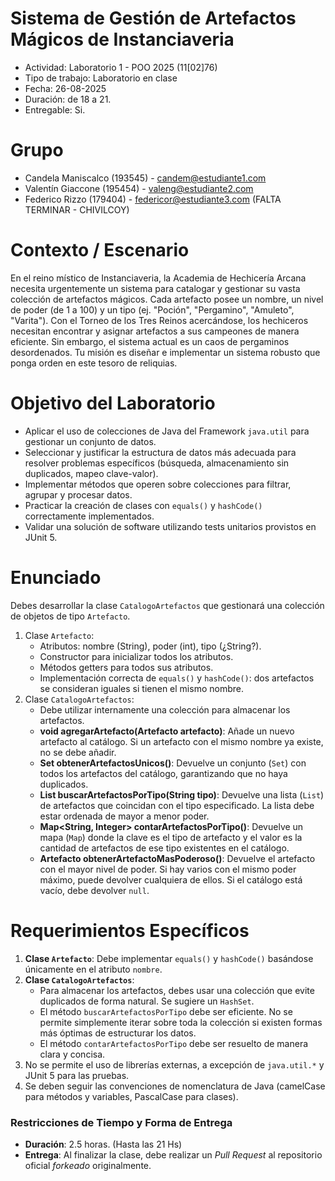 # Sistema de Gestión de Artefactos Mágicos de Instanciaveria

* Actividad: Laboratorio 1 - POO 2025 (11[02]76)
* Tipo de trabajo: Laboratorio en clase
* Fecha: 26-08-2025
* Duración: de 18 a 21.
* Entregable: Si.

# Grupo

- Candela Maniscalco (193545) - candem@estudiante1.com
- Valentín Giaccone (195454) - valeng@estudiante2.com
- Federico Rizzo (179404) - federicor@estudiante3.com
  (FALTA TERMINAR - CHIVILCOY)
# Contexto / Escenario

En el reino místico de Instanciaveria, la Academia de Hechicería Arcana necesita urgentemente un sistema para catalogar
y gestionar su vasta colección de artefactos mágicos. Cada artefacto posee un nombre, un nivel de poder (de 1 a 100) y 
un tipo (ej. "Poción", "Pergamino", "Amuleto", "Varita"). Con el Torneo de los Tres Reinos acercándose, los hechiceros 
necesitan encontrar y asignar artefactos a sus campeones de manera eficiente. Sin embargo, el sistema actual es un caos 
de pergaminos desordenados. Tu misión es diseñar e implementar un sistema robusto que ponga orden en este tesoro de
reliquias.

# Objetivo del Laboratorio

- Aplicar el uso de colecciones de Java del Framework `java.util` para gestionar un conjunto de datos.
- Seleccionar y justificar la estructura de datos más adecuada para resolver problemas específicos (búsqueda, almacenamiento sin duplicados, mapeo clave-valor).
- Implementar métodos que operen sobre colecciones para filtrar, agrupar y procesar datos.
- Practicar la creación de clases con `equals()` y `hashCode()` correctamente implementados.
- Validar una solución de software utilizando tests unitarios provistos en JUnit 5.

# Enunciado

Debes desarrollar la clase `CatalogoArtefactos` que gestionará una colección de objetos de tipo `Artefacto`.

1. Clase `Artefacto`:
   - Atributos: nombre (String), poder (int), tipo (¿String?).
   - Constructor para inicializar todos los atributos.
   - Métodos getters para todos sus atributos.
   - Implementación correcta de `equals()` y `hashCode()`: dos artefactos se consideran iguales si tienen el mismo nombre.
2. Clase `CatalogoArtefactos`:
   - Debe utilizar internamente una colección para almacenar los artefactos.
   - **void agregarArtefacto(Artefacto artefacto)**: Añade un nuevo artefacto al catálogo. Si un artefacto con el mismo nombre ya existe, no se debe añadir.
   - **Set<Artefacto> obtenerArtefactosUnicos()**: Devuelve un conjunto (`Set`) con todos los artefactos del catálogo, garantizando que no haya duplicados.
   - **List<Artefacto> buscarArtefactosPorTipo(String tipo)**: Devuelve una lista (`List`) de artefactos que coincidan con el tipo especificado. La lista debe estar ordenada de mayor a menor poder.
   - **Map<String, Integer> contarArtefactosPorTipo()**: Devuelve un mapa (`Map`) donde la clave es el tipo de artefacto y el valor es la cantidad de artefactos de ese tipo existentes en el catálogo.
   - **Artefacto obtenerArtefactoMasPoderoso()**: Devuelve el artefacto con el mayor nivel de poder. Si hay varios con el mismo poder máximo, puede devolver cualquiera de ellos. Si el catálogo está vacío, debe devolver `null`.

# Requerimientos Específicos

1. **Clase `Artefacto`**: Debe implementar `equals()` y `hashCode()` basándose únicamente en el atributo `nombre`.
2. **Clase `CatalogoArtefactos`**:
    - Para almacenar los artefactos, debes usar una colección que evite duplicados de forma natural. Se sugiere un `HashSet`.
    - El método `buscarArtefactosPorTipo` debe ser eficiente. No se permite simplemente iterar sobre toda la colección si existen formas más óptimas de estructurar los datos.
    - El método `contarArtefactosPorTipo` debe ser resuelto de manera clara y concisa.
3. No se permite el uso de librerías externas, a excepción de `java.util.*` y JUnit 5 para las pruebas.
4. Se deben seguir las convenciones de nomenclatura de Java (camelCase para métodos y variables, PascalCase para clases).

### Restricciones de Tiempo y Forma de Entrega

- **Duración**: 2.5 horas. (Hasta las 21 Hs)
- **Entrega**: Al finalizar la clase, debe realizar un *Pull Request* al repositorio oficial *forkeado* originalmente.